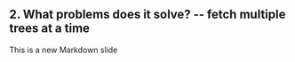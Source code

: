 ##  2. What problems does it solve? -- fetch multiple trees at a time

This is a new Markdown slide
